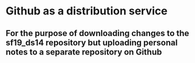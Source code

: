 # Github as a distribution service

## For the purpose of downloading changes to the sf19_ds14 repository but uploading personal notes to a separate repository on Github
